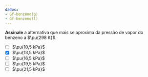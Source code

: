 ```yaml
---
dados:
- Gf-benzeno(g)
- Gf-benzeno(l)
---
```


**Assinale** a alternativa que mais se aproxima da pressão de vapor do benzeno a $\pu{298 K}$.

- [ ] $\pu{10,5 kPa}$
- [x] $\pu{13,5 kPa}$
- [ ] $\pu{16,5 kPa}$
- [ ] $\pu{19,5 kPa}$
- [ ] $\pu{21,5 kPa}$